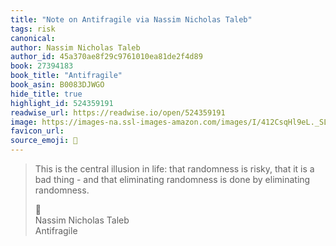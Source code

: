 ```yaml
---
title: "Note on Antifragile via Nassim Nicholas Taleb"
tags: risk
canonical: 
author: Nassim Nicholas Taleb
author_id: 45a370ae8f29c9761010ea81de2f4d89
book: 27394183
book_title: "Antifragile"
book_asin: B0083DJWGO
hide_title: true
highlight_id: 524359191
readwise_url: https://readwise.io/open/524359191
image: https://images-na.ssl-images-amazon.com/images/I/412CsqHl9eL._SL200_.jpg
favicon_url: 
source_emoji: 📕
---
```


> This is the central illusion in life: that randomness is risky, that it is a bad thing - and that eliminating randomness is done by eliminating randomness.
> <div class="quoteback-footer"><div class="quoteback-avatar"><span class="mini-emoji"> 📕</span></div><div class="quoteback-metadata"><div class="metadata-inner"><span style="display:none">FROM:</span><div aria-label="Nassim Nicholas Taleb" class="quoteback-author"> Nassim Nicholas Taleb</div><div aria-label="Antifragile" class="quoteback-title"> Antifragile</div></div></div></div>
